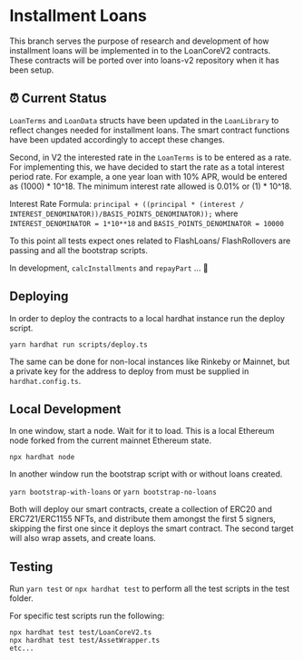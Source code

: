 # Installment Loans

This branch serves the purpose of research and development of how installment loans will be implemented in to the LoanCoreV2 contracts. These contracts will be ported over into loans-v2 repository when it has been setup.

## ⏰ Current Status
`LoanTerms` and `LoanData` structs have been updated in the `LoanLibrary` to reflect changes needed for installment loans. The smart contract functions have been updated accordingly to accept these changes.

Second, in V2 the interested rate in the `LoanTerms` is to be entered as a rate. For implementing this, we have decided to start the rate as a total interest period rate. For example, a one year loan with 10% APR, would be entered as (1000) * 10^18. The minimum interest rate allowed is 0.01% or (1) * 10^18.

Interest Rate Formula:
`principal + ((principal * (interest / INTEREST_DENOMINATOR))/BASIS_POINTS_DENOMINATOR));` where `INTEREST_DENOMINATOR = 1*10**18` and `BASIS_POINTS_DENOMINATOR = 10000`

To this point all tests expect ones related to FlashLoans/ FlashRollovers are passing and all the bootstrap scripts.

In development, `calcInstallments` and `repayPart` ... 🔮

## Deploying

In order to deploy the contracts to a local hardhat instance run the deploy script.

`yarn hardhat run scripts/deploy.ts`

The same can be done for non-local instances like Rinkeby or Mainnet, but a private key for the address to deploy from must be supplied in `hardhat.config.ts`.
## Local Development

In one window, start a node. Wait for it to load. This is a local Ethereum node forked from the current mainnet Ethereum state.

`npx hardhat node`

In another window run the bootstrap script with or without loans created.

`yarn bootstrap-with-loans`
or
`yarn bootstrap-no-loans`

Both will deploy our smart contracts, create a collection of ERC20 and ERC721/ERC1155 NFTs, and distribute them amongst the first 5 signers, skipping the first one since it deploys the smart contract. The second target will also wrap assets, and create loans.

## Testing

Run `yarn test` or `npx hardhat test` to perform all the test scripts in the test folder.

For specific test scripts run the following:
```
npx hardhat test test/LoanCoreV2.ts
npx hardhat test test/AssetWrapper.ts
etc...
```
